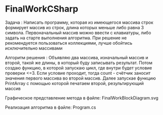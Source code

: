 # FinalWorkCSharp

Задача :
Написать программу, которая из имеющегося массива строк формирует массив из строк, длина которых меньше либо равна 3 символа. Первоначальный массив можно ввести с клавиатуры, либо задать на старте выполнения алгоритма. При решение не рекомендуется пользоваться коллекциями, лучше обойтись исключительно массивами

Алгоритм решения :
Объявляю два массива, изначальный массив и второй, такой же длины, в который буду записывать результат. Потом создаю функцию, в которой запускаю цикл, где внутри будет условие проверки <=3. Если условие проходит, тогда count - счётчик заносит значения первого массива во второй массив. Далее запускае функцию PrintArray с помощью которой печатаем второй, результирующий массив

Графическое представление метода в файле: FinalWorkBlockDiagram.svg

Реализация алгоритма в файле: Program.cs

